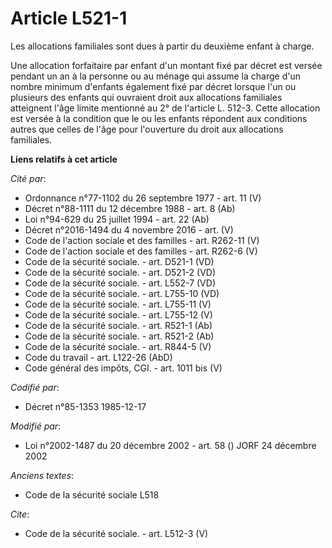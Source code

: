 # Article L521-1

Les allocations familiales sont dues à partir du deuxième enfant à charge. 

Une allocation forfaitaire par enfant d'un montant fixé par décret est versée pendant un an à la personne ou au ménage qui
assume la charge d'un nombre minimum d'enfants également fixé par décret lorsque l'un ou plusieurs des enfants qui ouvraient
droit aux allocations familiales atteignent l'âge limite mentionné au 2° de l'article L. 512-3. Cette allocation est versée à
la condition que le ou les enfants répondent aux conditions autres que celles de l'âge pour l'ouverture du droit aux
allocations familiales.

**Liens relatifs à cet article**

_Cité par_:

  - Ordonnance n°77-1102 du 26 septembre 1977 - art. 11 (V)
  - Décret n°88-1111 du 12 décembre 1988 - art. 8 (Ab)
  - Loi n°94-629 du 25 juillet 1994 - art. 22 (Ab)
  - Décret n°2016-1494 du 4 novembre 2016 - art. (V)
  - Code de l'action sociale et des familles - art. R262-11 (V)
  - Code de l'action sociale et des familles - art. R262-6 (V)
  - Code de la sécurité sociale. - art. D521-1 (VD)
  - Code de la sécurité sociale. - art. D521-2 (VD)
  - Code de la sécurité sociale. - art. L552-7 (VD)
  - Code de la sécurité sociale. - art. L755-10 (VD)
  - Code de la sécurité sociale. - art. L755-11 (V)
  - Code de la sécurité sociale. - art. L755-12 (V)
  - Code de la sécurité sociale. - art. R521-1 (Ab)
  - Code de la sécurité sociale. - art. R521-2 (Ab)
  - Code de la sécurité sociale. - art. R844-5 (V)
  - Code du travail - art. L122-26 (AbD)
  - Code général des impôts, CGI. - art. 1011 bis (V)

_Codifié par_:

  - Décret n°85-1353 1985-12-17

_Modifié par_:

  - Loi n°2002-1487 du 20 décembre 2002 - art. 58 () JORF 24 décembre 2002

_Anciens textes_:

  - Code de la sécurité sociale L518

_Cite_:

  - Code de la sécurité sociale. - art. L512-3 (V)
